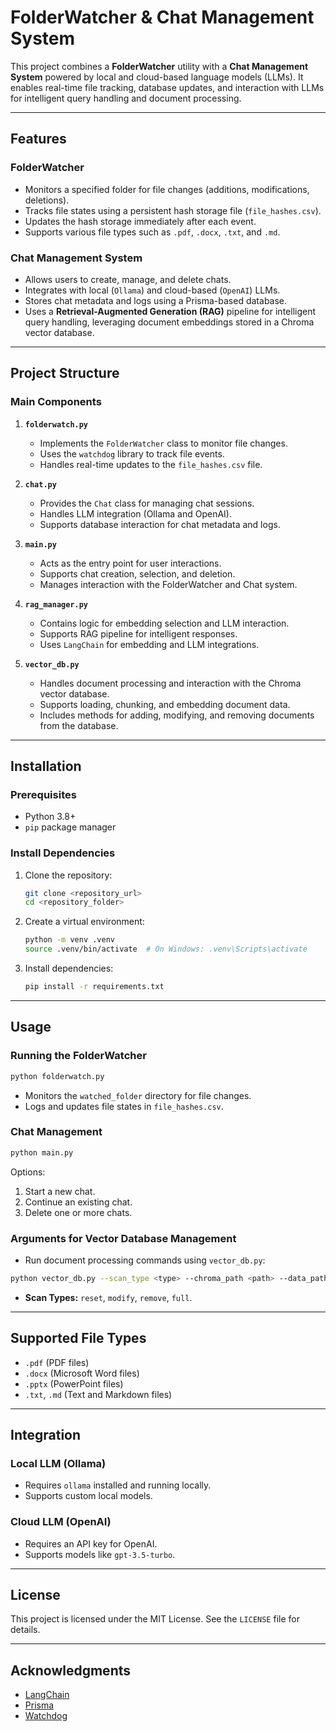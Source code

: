 # FolderWatcher & Chat Management System

This project combines a **FolderWatcher** utility with a **Chat Management System** powered by local and cloud-based language models (LLMs). It enables real-time file tracking, database updates, and interaction with LLMs for intelligent query handling and document processing.

---

## Features

### FolderWatcher
- Monitors a specified folder for file changes (additions, modifications, deletions).
- Tracks file states using a persistent hash storage file (`file_hashes.csv`).
- Updates the hash storage immediately after each event.
- Supports various file types such as `.pdf`, `.docx`, `.txt`, and `.md`.

### Chat Management System
- Allows users to create, manage, and delete chats.
- Integrates with local (`Ollama`) and cloud-based (`OpenAI`) LLMs.
- Stores chat metadata and logs using a Prisma-based database.
- Uses a **Retrieval-Augmented Generation (RAG)** pipeline for intelligent query handling, leveraging document embeddings stored in a Chroma vector database.

---

## Project Structure

### Main Components

1. **`folderwatch.py`**
   - Implements the `FolderWatcher` class to monitor file changes.
   - Uses the `watchdog` library to track file events.
   - Handles real-time updates to the `file_hashes.csv` file.

2. **`chat.py`**
   - Provides the `Chat` class for managing chat sessions.
   - Handles LLM integration (Ollama and OpenAI).
   - Supports database interaction for chat metadata and logs.

3. **`main.py`**
   - Acts as the entry point for user interactions.
   - Supports chat creation, selection, and deletion.
   - Manages interaction with the FolderWatcher and Chat system.

4. **`rag_manager.py`**
   - Contains logic for embedding selection and LLM interaction.
   - Supports RAG pipeline for intelligent responses.
   - Uses `LangChain` for embedding and LLM integrations.

5. **`vector_db.py`**
   - Handles document processing and interaction with the Chroma vector database.
   - Supports loading, chunking, and embedding document data.
   - Includes methods for adding, modifying, and removing documents from the database.

---

## Installation

### Prerequisites
- Python 3.8+
- `pip` package manager

### Install Dependencies
1. Clone the repository:
   ```bash
   git clone <repository_url>
   cd <repository_folder>
   ```
2. Create a virtual environment:
   ```bash
   python -m venv .venv
   source .venv/bin/activate  # On Windows: .venv\Scripts\activate
   ```
3. Install dependencies:
   ```bash
   pip install -r requirements.txt
   ```

---

## Usage

### Running the FolderWatcher
```bash
python folderwatch.py
```
- Monitors the `watched_folder` directory for file changes.
- Logs and updates file states in `file_hashes.csv`.

### Chat Management
```bash
python main.py
```
Options:
1. Start a new chat.
2. Continue an existing chat.
3. Delete one or more chats.

### Arguments for Vector Database Management
- Run document processing commands using `vector_db.py`:
```bash
python vector_db.py --scan_type <type> --chroma_path <path> --data_path <path> --model_type <type>
```
- **Scan Types:** `reset`, `modify`, `remove`, `full`.

---

## Supported File Types
- `.pdf` (PDF files)
- `.docx` (Microsoft Word files)
- `.pptx` (PowerPoint files)
- `.txt`, `.md` (Text and Markdown files)

---

## Integration

### Local LLM (Ollama)
- Requires `ollama` installed and running locally.
- Supports custom local models.

### Cloud LLM (OpenAI)
- Requires an API key for OpenAI.
- Supports models like `gpt-3.5-turbo`.

---

## License

This project is licensed under the MIT License. See the `LICENSE` file for details.

---

## Acknowledgments

- [LangChain](https://github.com/hwchase17/langchain)
- [Prisma](https://www.prisma.io/)
- [Watchdog](https://github.com/gorakhargosh/watchdog)
